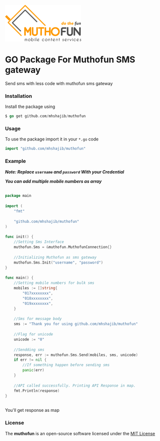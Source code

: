 ![muthofun](muthofun.png)

# GO Package For Muthofun SMS gateway

Send sms with less code with muthofun sms gateway


### Installation

Install the package using
```go
$ go get github.com/mhshajib/muthofun
```

### Usage

To use the package import it in your `*.go` code
```go
import "github.com/mhshajib/muthofun"
```

### Example

***Note: Replace `username` and `password` With your Credential***

***You can add multiple mobile numbers as array***

```go

package main

import (
	"fmt"

	"github.com/mhshajib/muthofun"
)

func init() {
	//Setting Sms Interface
	muthofun.Sms = &muthofun.MuthofunConnection{}

	//Initializing Muthofun as sms gateway
	muthofun.Sms.Init("username", "password")
}

func main() {
	//Setting mobile numbers for bulk sms
	mobiles := []string{
        "017xxxxxxxx",
        "018xxxxxxxx",
        "019xxxxxxxx",
	}

	//Sms for message body
	sms := "Thank you for using github.com/mhshajib/muthofun"

	//Flag for unicode
	unicode := "0"

	//Sendding sms
	response, err := muthofun.Sms.Send(mobiles, sms, unicode)
	if err != nil {
		//If something happen before sending sms
		panic(err)
	}

	//API called successfully. Printing API Response in map.
	fmt.Println(response)
}



```

You'll get response as map


### **License**
The **muthofun** is an open-source software licensed under the [MIT License](LICENSE)